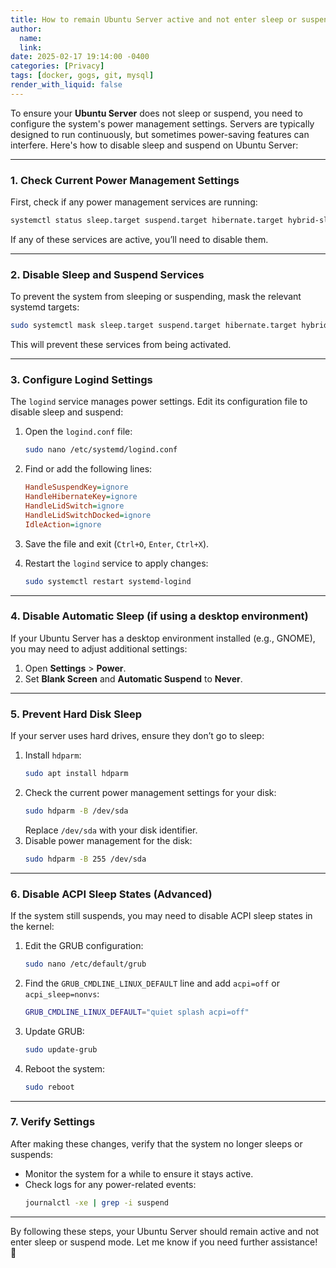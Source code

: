 ```yaml
---
title: How to remain Ubuntu Server active and not enter sleep or suspend mode (DS)
author:
  name: 
  link: 
date: 2025-02-17 19:14:00 -0400
categories: [Privacy]
tags: [docker, gogs, git, mysql]
render_with_liquid: false
---
```


To ensure your **Ubuntu Server** does not sleep or suspend, you need to configure the system's power management settings. Servers are typically designed to run continuously, but sometimes power-saving features can interfere. Here's how to disable sleep and suspend on Ubuntu Server:

---

### **1. Check Current Power Management Settings**
First, check if any power management services are running:
```bash
systemctl status sleep.target suspend.target hibernate.target hybrid-sleep.target
```
If any of these services are active, you’ll need to disable them.

---

### **2. Disable Sleep and Suspend Services**
To prevent the system from sleeping or suspending, mask the relevant systemd targets:
```bash
sudo systemctl mask sleep.target suspend.target hibernate.target hybrid-sleep.target
```
This will prevent these services from being activated.

---

### **3. Configure Logind Settings**
The `logind` service manages power settings. Edit its configuration file to disable sleep and suspend:
1. Open the `logind.conf` file:
   ```bash
   sudo nano /etc/systemd/logind.conf
   ```
2. Find or add the following lines:
   ```ini
   HandleSuspendKey=ignore
   HandleHibernateKey=ignore
   HandleLidSwitch=ignore
   HandleLidSwitchDocked=ignore
   IdleAction=ignore
   ```
3. Save the file and exit (`Ctrl+O`, `Enter`, `Ctrl+X`).

4. Restart the `logind` service to apply changes:
   ```bash
   sudo systemctl restart systemd-logind
   ```

---

### **4. Disable Automatic Sleep (if using a desktop environment)**
If your Ubuntu Server has a desktop environment installed (e.g., GNOME), you may need to adjust additional settings:
1. Open **Settings** > **Power**.
2. Set **Blank Screen** and **Automatic Suspend** to **Never**.

---

### **5. Prevent Hard Disk Sleep**
If your server uses hard drives, ensure they don’t go to sleep:
1. Install `hdparm`:
   ```bash
   sudo apt install hdparm
   ```
2. Check the current power management settings for your disk:
   ```bash
   sudo hdparm -B /dev/sda
   ```
   Replace `/dev/sda` with your disk identifier.
3. Disable power management for the disk:
   ```bash
   sudo hdparm -B 255 /dev/sda
   ```

---

### **6. Disable ACPI Sleep States (Advanced)**
If the system still suspends, you may need to disable ACPI sleep states in the kernel:
1. Edit the GRUB configuration:
   ```bash
   sudo nano /etc/default/grub
   ```
2. Find the `GRUB_CMDLINE_LINUX_DEFAULT` line and add `acpi=off` or `acpi_sleep=nonvs`:
   ```bash
   GRUB_CMDLINE_LINUX_DEFAULT="quiet splash acpi=off"
   ```
3. Update GRUB:
   ```bash
   sudo update-grub
   ```
4. Reboot the system:
   ```bash
   sudo reboot
   ```

---

### **7. Verify Settings**
After making these changes, verify that the system no longer sleeps or suspends:
- Monitor the system for a while to ensure it stays active.
- Check logs for any power-related events:
  ```bash
  journalctl -xe | grep -i suspend
  ```

---

By following these steps, your Ubuntu Server should remain active and not enter sleep or suspend mode. Let me know if you need further assistance! 🚀
